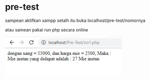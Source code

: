 # pre-test

sampean aktifkan xampp setalh itu buka localhost/pre-test/nomornya

atau samean pakai run php secara online 

![Screenshot](Pre-Test/assets/no1.jpg	)
